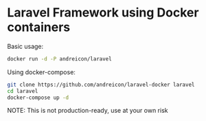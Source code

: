 # Laravel Framework using Docker containers

Basic usage:

```bash
docker run -d -P andreicon/laravel
```

Using docker-compose:

```bash
git clone https://github.com/andreicon/laravel-docker laravel
cd laravel
docker-compose up -d
```

NOTE: This is not production-ready, use at your own risk